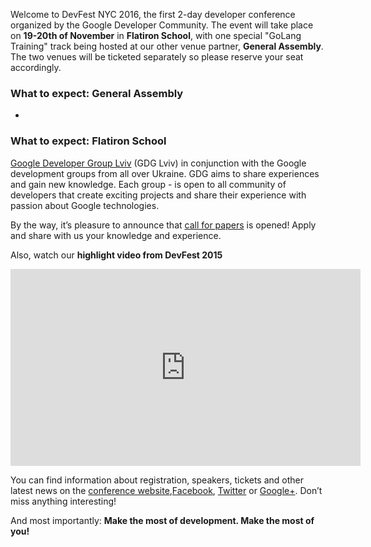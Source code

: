 
Welcome to DevFest NYC 2016, the first 2-day developer conference organized by the Google Developer Community. The event will take place on **19-20th of November** in **Flatiron School**, with one special "GoLang Training" track being hosted at our other venue partner, **General Assembly**. The two venues will be ticketed separately so please reserve your seat accordingly.

### What to expect: General Assembly 

* 

### What to expect: Flatiron School

[Google Developer Group Lviv](http://lviv.gdg.org.ua/) (GDG Lviv) in conjunction with the Google development groups from all over Ukraine. GDG aims to share experiences and gain new knowledge. Each group - is open to all community of developers that create exciting projects and share their experience with passion about Google technologies.

By the way, it’s pleasure to announce that [call for papers](https://docs.google.com/forms/d/1rNGi2oPOAZ84mKkL5ccDYUEp93cO0RJ4GZZ-NTmtkYg/viewform) is opened! Apply and share with us your knowledge and experience.

Also, watch our **highlight video from DevFest 2015**

<iframe width="560" height="315" src="https://www.youtube.com/embed/DfMnJAzOFng?list=PLt8lEzcLNl31AX3-ONkkWmDOZezu9Cmnv" frameborder="0" allowfullscreen></iframe>

You can find information about registration, speakers, tickets and other latest news on the [conference website](http://devfest.gdg.org.ua/),[Facebook](https://facebook.com/GDGLviv), [Twitter](https://twitter.com/intent/user?screen_name=GDGLviv) or [Google+](https://plus.google.com/b/102444623953913144164). Don’t miss anything interesting!

And most importantly: **Make the most of development. Make the most of you!**
